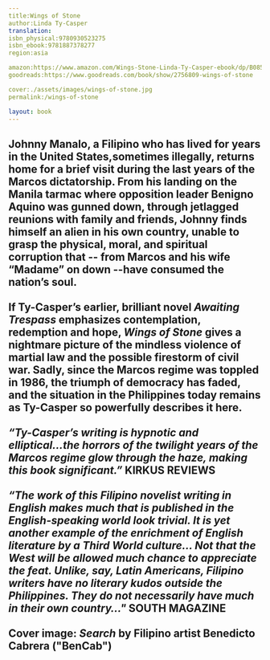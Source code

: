 ```yaml
---
title:Wings of Stone 
author:Linda Ty-Casper
translation: 
isbn_physical:9780930523275 
isbn_ebook:9781887378277
region:asia

amazon:https://www.amazon.com/Wings-Stone-Linda-Ty-Casper-ebook/dp/B085VVZ4KL 
goodreads:https://www.goodreads.com/book/show/2756809-wings-of-stone

cover:./assets/images/wings-of-stone.jpg
permalink:/wings-of-stone

layout: book
---
```

Johnny Manalo, a Filipino who has lived for years in the United States,sometimes illegally, returns home for a brief visit during the last years of the Marcos dictatorship.
From his landing on the Manila tarmac where opposition leader Benigno Aquino was gunned down, through jetlagged reunions with family and friends, Johnny finds himself an alien in his own country, unable to grasp the physical, moral, and spiritual corruption that -- from Marcos and his wife “Madame” on down --have consumed the nation’s soul.
<br><br>
If Ty-Casper’s earlier, brilliant novel *Awaiting Trespass* emphasizes contemplation, redemption and hope, *Wings of Stone* gives a nightmare picture of the mindless violence of martial law and the possible firestorm of civil war. Sadly, since the Marcos regime was toppled in 1986, the triumph of democracy has faded, and the situation in the Philippines
today remains as Ty-Casper so powerfully describes it here.
<br><br>
*“Ty-Casper’s writing is hypnotic and elliptical...the horrors of the twilight years of the Marcos regime glow through the haze, making this book significant.”* KIRKUS REVIEWS
<br><br>
*“The work of this Filipino novelist writing in English makes much that is published in the English-speaking world look trivial. It is yet another example of the enrichment of English literature by a Third World culture… Not that the West will be allowed much chance to appreciate the feat. Unlike, say, Latin Americans, Filipino writers have no literary kudos outside the Philippines. They do not necessarily have much in their own country…"* SOUTH MAGAZINE
<br><br>
Cover image: *Search* by Filipino artist Benedicto Cabrera ("BenCab")
---
